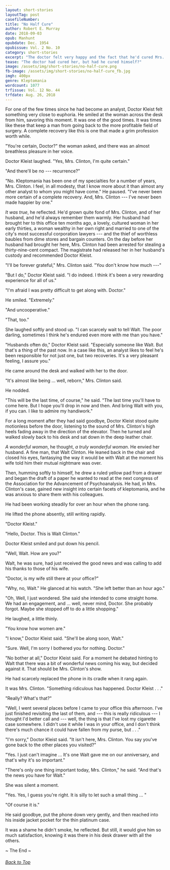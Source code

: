 ```yaml
---
layout: short-stories
layoutTag: post
casefileNumber:  
title: "No Half Cure"
author: Robert E. Murray
date: 2018-09-03
opub: Manhunt
opubdate: Dec. 1954
opubissue: Vol. 2 No. 10
category: short-stories
excerpt: "The doctor felt very happy and the fact that he'd cured Mrs. Clinton didn't account for ll of his happiness ..."
tease: "The doctor had cured her, but had he cured himself?"
image: /assets/img/short-stories/no-half-cure.png
fb-image: /assets/img/short-stories/no-half-cure_fb.jpg
imgh: 400px
genre: Kleptomania 
wordcount: 1077
trfissue: Vol. 12 No. 44
trfdate: Aug. 26, 2018
---
```


For one of the few times since he had become an analyst, Doctor Kleist felt something very close to euphoria. He smiled at the woman across the desk from him, savoring this moment. It was one of the good times. It was times like these that keep a man from going back to the more profitable field of surgery. A complete recovery like this is one that made a grim profession worth while.

"You're certain, Doctor?" the woman asked, and there was an almost breathless pleasure in her voice.

Doctor Kleist laughed. "Yes, Mrs. Clinton, I'm quite certain."

"And there'll be no --- recurrence?"

"No. Kleptomania has been one of my specialties for a number of years, Mrs. Clinton. I feel, in all modesty, that I know more about it than almost any other analyst to whom you might have come." He paused. "I've never been more certain of a complete recovery. And, Mrs. Clinton --- I've never been made happier by one."

*It was true*, he reflected. He'd grown quite fond of Mrs. Clinton, and of her husband, and he'd always remember them warmly. Her husband had brought her to this office ten months ago, a lovely, cultured woman in her early thirties, a woman wealthy in her own right and married to one of the city's most successful corporation lawyers --- and the thief of worthless baubles from dime stores and bargain counters. On the day before her husband had brought her here, Mrs. Clinton had been arrested for stealing a thirty-nine-cent compact. The magistrate had released her in her husband's custody and recommended Doctor Kleist.

"I'll be forever grateful," Mrs. Clinton said. "You don't know how much ---"

"But I do," Doctor Kleist said. "I do indeed. I think it's been a very rewarding experience for all of us."

"I'm afraid I was pretty difficult to get along with. Doctor."

He smiled. "Extremely."

"And uncooperative."

"That, too."

She laughed softly and stood up. "I can scarcely wait to tell Walt. The poor darling, sometimes I think he's endured even more with me than you have."

"Husbands often do," Doctor Kleist said. "Especially someone like Walt. But that's a thing of the past now. In a case like this, an analyst likes to feel he's been responsible for not just one, but two recoveries. It's a very pleasant feeling, I assure you."

He came around the desk and walked with her to the door.

"It's almost like being ... well, reborn," Mrs. Clinton said.

He nodded.

"This will be the last time, of course," he said. "The last time you'll have to come here. But I hope you'll drop in now and then. And bring Walt with you, if you can. I like to admire my handiwork."

For a long moment after they had said goodbye, Doctor Kleist stood quite motionless before the door, listening to the sound of Mrs. Clinton's high heels fading away in the direction of the elevator. Then he turned and walked slowly back to his desk and sat down in the deep leather chair.

*A wonderful woman*, he thought, *a truly wonderful woman*. He envied her husband. A fine man, that Walt Clinton. He leaned back in the chair and closed his eyes, fantasying the way it would be with Walt at the moment his wife told him their mutual nightmare was over.

Then, humming softly to himself, he drew a ruled yellow pad from a drawer and began the draft of a paper he wanted to read at the next congress of the Association for the Advancement of Psychoanalysis. He had, in Mrs. Clinton's case, gained new insight into certain facets of kleptomania, and he was anxious to share them with his colleagues.

He had been working steadily for over an hour when the phone rang.

He lifted the phone absently, still writing rapidly.

"Doctor Kleist."

"Hello, Doctor. This is Walt Clinton."

Doctor Kleist smiled and put down his pencil.

"Well, Walt. How are you?"

Walt, he was sure, had just received the good news and was calling to add his thanks to those of his wife.

"Doctor, is my wife still there at your office?"

"Why, no, Walt." He glanced at his watch. "She left better than an hour ago."

"Oh, Well, I just wondered. She said she intended to come straight home. We had an engagement, and ... well, never mind, Doctor. She probably forgot. Maybe she stopped off to do a little shopping."

He laughed, a little thinly.

"You know how women are."

"I know," Doctor Kleist said. "She'll be along soon, Walt."

"Sure. Well, I'm sorry I bothered you for nothing. Doctor."

"No bother at all," Doctor Kleist said. For a moment he debated hinting to Walt that there was a bit of wonderful news coming his way, but decided against it. That should be Mrs. Clinton's show.

He had scarcely replaced the phone in its cradle when it rang again.

It was Mrs. Clinton. "Something ridiculous has happened. Doctor Kleist . . ."

"Really? What's that?"

"Well, I went several places before I came to your office this afternoon. I've just finished revisiting the last of them, and --- this is really ridiculous --- I thought I'd better call and --- well, the thing is that I've lost my cigarette case somewhere. I didn't use it while I was in your office, and I don't think there's much chance it could have fallen from my purse, but . . ."

"I'm sorry," Doctor Kleist said. "It isn't here, Mrs. Clinton. You say you've gone back to the other places you visited?"

"Yes. I just can't imagine ... It's one Walt gave me on our anniversary, and that's why it's so important."

"There's only one thing important today, Mrs. Clinton," he said. "And that's the news you have for Walt."

She was silent a moment.

"Yes. Yes, I guess you're right. It is silly to let such a small thing ... "

"Of course it is."

He said goodbye, put the phone down very gently, and then reached into his inside jacket pocket for the thin platinum case.

It was a shame he didn't smoke, he reflected. But still, it would give him so much satisfaction, knowing it was there in his desk drawer with all the others.

<p id="theend">~ The End ~</p>
<h6 class="btt"><a href="#top">Back to Top</a></h6>
